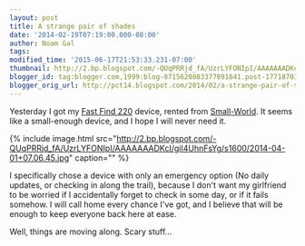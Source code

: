 ```yaml
---
layout: post
title: A strange pair of shades
date: '2014-02-19T07:19:00.000-08:00'
author: Noam Gal
tags:
modified_time: '2015-06-17T21:53:33.231-07:00'
thumbnail: http://2.bp.blogspot.com/-QUqPRRjd_fA/UzrLYFONIpI/AAAAAAADKcI/giI4UhnFsYg/s72-c/2014-04-01+07.06.45.jpg
blogger_id: tag:blogger.com,1999:blog-8715620883377891841.post-1771870328222574796
blogger_orig_url: http://pct14.blogspot.com/2014/02/a-strange-pair-of-shades.html
---
```


Yesterday I got my [Fast Find 220](http://www.fastfindplb.com/en/fast-find-220) device, rented from [Small-World](http://small-world.co.il/). It seems like a small-enough device, and I hope I will never need it.

{% include image.html src="http://2.bp.blogspot.com/-QUqPRRjd_fA/UzrLYFONIpI/AAAAAAADKcI/giI4UhnFsYg/s1600/2014-04-01+07.06.45.jpg" caption="" %}

I specifically chose a device with only an emergency option (No daily updates, or checking in along the trail), because I don't want my girlfriend to be worried if I accidentally forget to check in some day, or if it fails somehow. I will call home every chance I've got, and I believe that will be enough to keep everyone back here at ease.

Well, things are moving along. Scary stuff...
